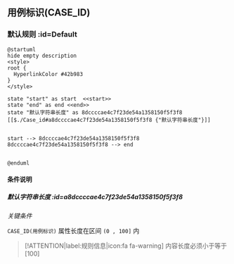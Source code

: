 ## 用例标识(CASE_ID) <!-- {docsify-ignore-all} -->

   

### 默认规则 :id=Default

```plantuml
@startuml
hide empty description
<style>
root {
  HyperlinkColor #42b983
}
</style>

state "start" as start  <<start>>
state "end" as end <<end>>
state "默认字符串长度" as 8dccccae4c7f23de54a1358150f5f3f8 [[$./Case_id#a8dccccae4c7f23de54a1358150f5f3f8 {"默认字符串长度"}]]


start --> 8dccccae4c7f23de54a1358150f5f3f8 
8dccccae4c7f23de54a1358150f5f3f8 --> end 


@enduml
```

#### 条件说明

##### 默认字符串长度 :id=a8dccccae4c7f23de54a1358150f5f3f8


*关键条件*


`CASE_ID(用例标识)` 属性长度在区间 `(0 , 100]` 内

> [!ATTENTION|label:规则信息|icon:fa fa-warning]
> 内容长度必须小于等于[100]







